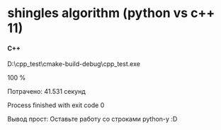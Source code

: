 # shingles algorithm (python vs c++ 11)

#### C++

D:\cpp_test\cmake-build-debug\cpp_test.exe

100 %

Потрачено: 41.531 секунд

Process finished with exit code 0



Вывод прост: Оставьте работу со строками python-у :D
